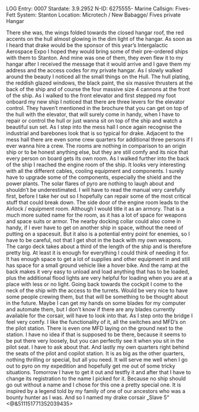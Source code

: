 LOG Entry: 0007
Stardate: 3.9.2952
N-ID: 6275555- Marine
Callsign: Fives-Fett
System: Stanton
Location: Microtech / New Babagge/ Fives private Hangar

There she was, the wings folded towards the closed hangar roof, the red accents on the hull almost glowing in the dim light of the hangar. As soon as I heard that drake would be the sponsor of this year’s Intergalactic Aerospace Expo I hoped they would bring some of their pre-ordered ships with them to Stanton. And mine was one of them, they even flew it to my hangar after I received the message that it would arrive and I gave them my address and the access codes for my private hangar. As I slowly walked around the beauty I noticed all the small things on the Hull. The hull plating, the reddish glazed windows, the black paint, the six massive thrusters at the back of the ship and of course the four massive size 4 cannons at the front of the ship. As I walked to the front elevator and first stepped my foot onboard my new ship I noticed that there are three levers for the elevator control. They haven’t mentioned in the brochure that you can get on top of the hull with the elevator, that will surely come in handy, when I have to repair or control the hull or just wanna sit on top of the ship and watch
a beautiful sun set. 
As I step into the mess hall I once again recognise the industrial and barebones look that is so typical for drake. Adjacent to the mess hall there are even some crew quarters for additional three persons if I ever wanna hire a crew. The rooms are nothing in comparison to an origin ship or to be honest anything else, but they are still comfy and its nice that every person on board gets its own room. As I walked further into the back of the ship I reached the engine room of the ship. It looks very interesting with all the different cables, cooling equipment and components. I surely have to upgrade some of the components, especially the shield and the power plants. The solar flares of pyro are nothing to laugh about and shouldn’t be underestimated. I will have to read the manual very carefully first, before I take her out so I hopefully can repair some of the most critical stuff that could break down. The side door of the engine room leads to the Airlock / equipment room. Although I would title it as an armory. That is a much more suited name for the room, as it has a lot of space for weapons and space suits or armor. The nearby docking collar could also come in handy, if I ever have to get on another ship in space, without the need of putting on a spacesuit. But it also is a potential entry point for enemies, so I have to be careful, not that I get shot in the back with my own weapons. 
The cargo deck takes about a third of the length of the ship and is therefore pretty big. At least it is enough for everything I could think of needing it for. It has enough space to get a lot of supplies and other equipment in and still has space for a small ground vehicle like a hover bike. And the ramp at the back makes it very easy to unload and load anything that has to be loaded, plus the additional flood lights are very helpful for loading when you are at a place
with less or no light. 
Going back towards the cockpit I come to the neck of the ship with the access to the turrets. Would be very nice to have some people crewing them, but that will be something to be thought about in the future. Maybe I can get my hands on some blades for my computer and automate them, but I don’t know if there are any blades currently available for the corsair, will have to look into that. 
As I step onto the bridge I feel very comfy. I like the functionality of it, all the switches and MFD‘s on the pilot station. There is even one MFD laying on the ground next to the station. I have no idea if that is supposed to be there, because it seems to be put there very loosely, but you can perfectly see it when you sit in the pilot seat. I have to ask about that. And lastly my own quarters right behind the seats of the pilot and copilot station. It is as big as the other quarters, nothing thrilling or special, but all you need. It will serve me well when I go out to pyro on my expedition and hopefully get me out of some tricky situations.
Tomorrow I have to get it out and testfly it and after that I have to change its registration to the name I picked for it. Because no ship should go out without a name and I chose for this one a pretty special one. It is inspired by a legend told by my family of one of our ancestors who was a bounty hunter as I was. 
And so I named my drake corsair „Slave 5“
<@&511151771352039435>
